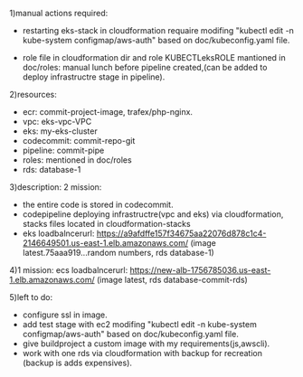 1)manual actions required:
- restarting eks-stack in cloudformation requaire modifing "kubectl edit -n kube-system configmap/aws-auth" based on doc/kubeconfig.yaml file.

- role file in cloudformation dir and role KUBECTLeksROLE mantioned in doc/roles: manual lunch before pipeline created,(can be added to deploy infrastructre stage in pipeline).

2)resources:
 - ecr: commit-project-image, trafex/php-nginx.
 - vpc: eks-vpc-VPC
 - eks: my-eks-cluster
 - codecommit: commit-repo-git
 - pipeline: commit-pipe
 - roles: mentioned in doc/roles 
 - rds: database-1

3)description: 2 mission:
- the entire code is stored in codecommit.
- codepipeline deploying infrastructre(vpc and eks) via cloudformation, stacks files located in cloudformation-stacks
- eks loadbalncerurl: https://a9afdffe157f34675aa22076d878c1c4-2146649501.us-east-1.elb.amazonaws.com/ (image latest.75aaa919...random numbers, rds database-1)

4)1 mission: ecs loadbalncerurl: https://new-alb-1756785036.us-east-1.elb.amazonaws.com/ (image latest, rds database-commit-rds)


5)left to do:
- configure ssl in image.
- add test stage with ec2 modifing "kubectl edit -n kube-system configmap/aws-auth" based on doc/kubeconfig.yaml file.
- give buildproject a custom image with my requirements(js,awscli). 
- work with one rds via cloudformation with backup for recreation (backup is adds expensives).